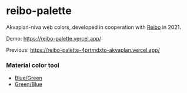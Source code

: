 # reibo-palette

Akvaplan-niva web colors, developed in cooperation with [Reibo](https://reibo.no) in 2021.

Demo: https://reibo-palette.vercel.app/

Previous: https://reibo-palette-4prtmdxto-akvaplan.vercel.app/

### Material color tool

- [Blue/Green](https://material.io/resources/color/#!/?view.left=0&view.right=1&primary.color=005392&secondary.color=107d8c)
- [Green/Blue](https://material.io/resources/color/#!/?view.left=0&view.right=1&primary.color=107d8c&secondary.color=005392&primary.text.color=FFFFFF)
